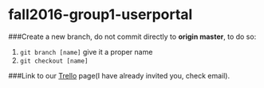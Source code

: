 # fall2016-group1-userportal

###Create a new branch, do not commit directly to **origin master**, to do so:
1. `git branch [name]` give it a proper name
2. `git checkout [name]`

###Link to our [Trello](https://trello.com/group1user) page(I have already invited you, check email).


